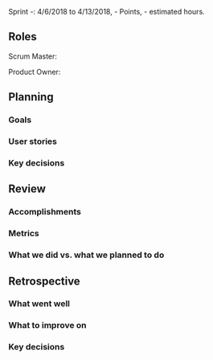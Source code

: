 Sprint -: 4/6/2018 to 4/13/2018, - Points, - estimated hours.

## Roles

Scrum Master: 

Product Owner: 

## Planning

### Goals

### User stories

### Key decisions

## Review

### Accomplishments

### Metrics

### What we did vs. what we planned to do

## Retrospective

### What went well

### What to improve on

### Key decisions